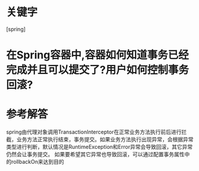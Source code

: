 # 关键字

 \[spring\]

# 在Spring容器中,容器如何知道事务已经完成并且可以提交了?用户如何控制事务回滚?


# 参考解答

spring由代理对象调用TransactionInterceptor在正常业务方法执行前后进行拦截，业务方法正常执行结束，事务提交。如果业务方法执行出现异常，会根据异常类型进行判断，默认情况是RuntimeException和Error异常会导致回滚，其它异常仍然会让事务提交。
如果要希望其它异常也导致回滚，可以通过配置事务属性中的rollbackOn来达到目的